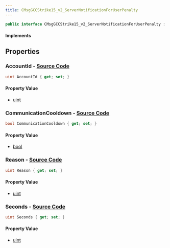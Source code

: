 ```yaml
---
title: CMsgGCCStrike15_v2_ServerNotificationForUserPenalty
---
```


```csharp
public interface CMsgGCCStrike15_v2_ServerNotificationForUserPenalty : ITypedProtobuf<CMsgGCCStrike15_v2_ServerNotificationForUserPenalty>, INativeHandle
```

#### Implements

## Properties

### **AccountId** - [Source Code](https://github.com/swiftly-solution/swiftlys2/blob/main/managed/src/SwiftlyS2.Generated/Protobufs/Interfaces/CMsgGCCStrike15_v2_ServerNotificationForUserPenalty.cs#L13)

```csharp
uint AccountId { get; set; }
```

#### Property Value

- [uint](https://learn.microsoft.com/dotnet/api/system.uint32)

### **CommunicationCooldown** - [Source Code](https://github.com/swiftly-solution/swiftlys2/blob/main/managed/src/SwiftlyS2.Generated/Protobufs/Interfaces/CMsgGCCStrike15_v2_ServerNotificationForUserPenalty.cs#L22)

```csharp
bool CommunicationCooldown { get; set; }
```

#### Property Value

- [bool](https://learn.microsoft.com/dotnet/api/system.boolean)

### **Reason** - [Source Code](https://github.com/swiftly-solution/swiftlys2/blob/main/managed/src/SwiftlyS2.Generated/Protobufs/Interfaces/CMsgGCCStrike15_v2_ServerNotificationForUserPenalty.cs#L16)

```csharp
uint Reason { get; set; }
```

#### Property Value

- [uint](https://learn.microsoft.com/dotnet/api/system.uint32)

### **Seconds** - [Source Code](https://github.com/swiftly-solution/swiftlys2/blob/main/managed/src/SwiftlyS2.Generated/Protobufs/Interfaces/CMsgGCCStrike15_v2_ServerNotificationForUserPenalty.cs#L19)

```csharp
uint Seconds { get; set; }
```

#### Property Value

- [uint](https://learn.microsoft.com/dotnet/api/system.uint32)

